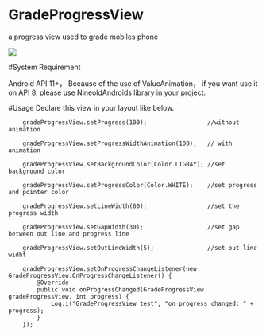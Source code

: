 # GradeProgressView
a progress view used to grade mobiles phone

![](https://github.com/niniloveyou/GradeProgressView/blob/master/gradeProgressView.gif)

#System Requirement

Android API 11+， Because of the use of ValueAnimation， if you want use it on API 8, please use NineoldAndroids library in your project.

#Usage
Declare this view in your layout like below.
        
        gradeProgressView.setProgress(100);                 //without animation
        
        gradeProgressView.setProgressWidthAnimation(100);   // with animation
        
        gradeProgressView.setBackgroundColor(Color.LTGRAY); //set background color
        
        gradeProgressView.setProgressColor(Color.WHITE);    //set progress and pointer color
        
        gradeProgressView.setLineWidth(60);                 //set the progress width
        
        gradeProgressView.setGapWidth(30);                  //set gap between out line and progress line
        
        gradeProgressView.setOutLineWidth(5);               //set out line widht
        
        gradeProgressView.setOnProgressChangeListener(new GradeProgressView.OnProgressChangeListener() {
            @Override
            public void onProgressChanged(GradeProgressView gradeProgressView, int progress) {
                Log.i("GradeProgressView test", "on progress changed: " + progress);
            }
        });
        
